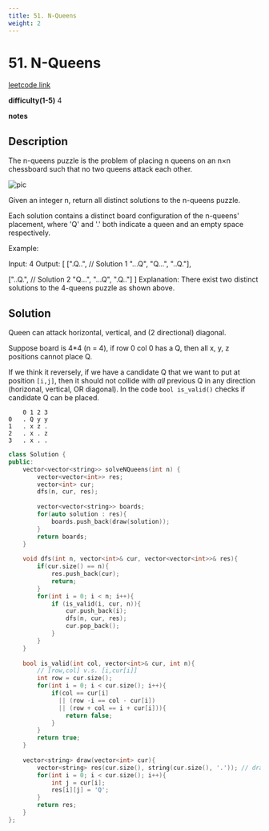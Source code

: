 ```yaml
---
title: 51. N-Queens
weight: 2
---
```

# 51. N-Queens

[leetcode link](https://leetcode.com/problems/n-queens/)

**difficulty(1-5)** 
4

**notes**   


## Description

The n-queens puzzle is the problem of placing n queens on an n×n chessboard such that no two queens attack each other.

![pic](https://assets.leetcode.com/uploads/2018/10/12/8-queens.png)

Given an integer n, return all distinct solutions to the n-queens puzzle.

Each solution contains a distinct board configuration of the n-queens' placement, where 'Q' and '.' both indicate a queen and an empty space respectively.

Example:

Input: 4
Output: [
 [".Q..",  // Solution 1
  "...Q",
  "Q...",
  "..Q."],

 ["..Q.",  // Solution 2
  "Q...",
  "...Q",
  ".Q.."]
]
Explanation: There exist two distinct solutions to the 4-queens puzzle as shown above.

## Solution

Queen can attack horizontal, vertical, and (2 directional) diagonal.

Suppose board is 4*4 (n = 4), if row 0 col 0 has a Q, then all x, y, z positions cannot place Q. 

If we think it reversely, if we have a candidate Q that we want to put at position `[i,j]`, then it should not collide with *all* previous Q in any direction (horizonal, vertical, OR diagonal). In the code `bool is_valid()` checks if candidate Q can be placed. 

```
    0 1 2 3
0   . Q y y
1   . x z .
2   . x . z
3   . x . .
```

```c++
class Solution {
public:
    vector<vector<string>> solveNQueens(int n) {
        vector<vector<int>> res;
        vector<int> cur;
        dfs(n, cur, res);
        
        vector<vector<string>> boards;
        for(auto solution : res){
            boards.push_back(draw(solution));
        }
        return boards;
    }
    
    void dfs(int n, vector<int>& cur, vector<vector<int>>& res){
        if(cur.size() == n){
            res.push_back(cur);
            return;
        }
        for(int i = 0; i < n; i++){
            if (is_valid(i, cur, n)){
                cur.push_back(i);
                dfs(n, cur, res);
                cur.pop_back();
            }
        }
    }
    
    bool is_valid(int col, vector<int>& cur, int n){
        // [row,col] v.s. [i,cur[i]]
        int row = cur.size();
        for(int i = 0; i < cur.size(); i++){
            if(col == cur[i] 
              || (row -i == col - cur[i])
              || (row + col == i + cur[i])){
                return false;
            }
        }
        return true;
    }
    
    vector<string> draw(vector<int> cur){
        vector<string> res(cur.size(), string(cur.size(), '.')); // draw n*n dot (.)
        for(int i = 0; i < cur.size(); i++){
            int j = cur[i];
            res[i][j] = 'Q';
        }
        return res;
    }
};
```
